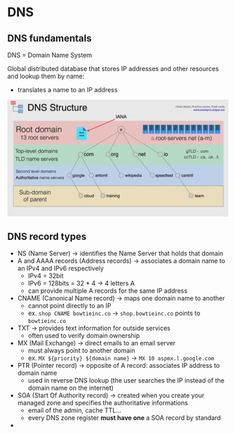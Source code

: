# DNS

## DNS fundamentals

DNS = Domain Name System

Global distributed database that stores IP addresses and other resources and lookup them by name:

- translates a name to an IP address

![Dns Structure](ch5.10-dns.dns-structure.png)

## DNS record types

- NS (Name Server) -> identifies the Name Server that holds that domain
- A and AAAA records (Address records) -> associates a domain name to an IPv4 and IPv6 respectively
  - IPv4 = 32bit
  - IPv6 = 128bits = 32 * 4 -> 4 letters A
  - can provide multiple A records for the same IP address
- CNAME (Canonical Name record) -> maps one domain name to another
  - cannot point directly to an IP
  - ex. `shop CNAME bowtieinc.co` -> `shop.bowtieinc.co` points to `bowtieinc.co`
- TXT -> provides text information for outside services
  - often used to verify domain ownership
- MX (Mail Exchange) -> direct emails to an email server
  - must always point to another domain
  - ex. `MX ${priority} ${domain name}` -> `MX 10 aspmx.l.google.com`
- PTR (Pointer record) -> opposite of A record: associates IP address to domain name
  - used in reverse DNS lookup (the user searches the IP instead of the domain name on the internet)
- SOA (Start Of Authority record) -> created when you create your managed zone and specifies the authoritative informations
  - email of the admin, cache TTL...
  - every DNS zone register **must have one** a SOA record by standard
- 